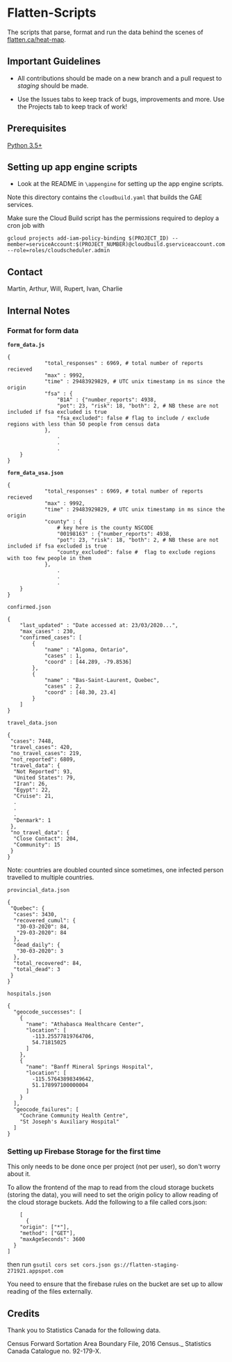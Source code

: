 # Flatten-Scripts
The scripts that parse, format and run the data behind the scenes of [flatten.ca/heat-map](flatten.ca/heat-map).

## Important Guidelines
- All contributions should be made on a new branch and a pull request to *staging* should be made.

- Use the Issues tabs to keep track of bugs, improvements and more. Use the Projects tab to keep track of work!

## Prerequisites
[Python 3.5+](https://www.python.org/)

## Setting up app engine scripts

- Look at the README in `\appengine` for setting up the app engine scripts.

Note this directory contains the `cloudbuild.yaml` that builds the GAE services.

Make sure the Cloud Build script has the permissions required to deploy a cron job with

`gcloud projects add-iam-policy-binding $(PROJECT_ID) --member=serviceAccount:$(PROJECT_NUMBER)@cloudbuild.gserviceaccount.com --role=roles/cloudscheduler.admin`

## Contact
Martin, Arthur, Will, Rupert, Ivan, Charlie

## Internal Notes

### Format for form data

**`form_data.js`**

```
{
            "total_responses" : 6969, # total number of reports recieved
            "max" : 9992,
            "time" : 29483929829, # UTC unix timestamp in ms since the origin
            "fsa" : {
                "B1A" : {"number_reports": 4938,
                "pot": 23, "risk": 18, "both": 2, # NB these are not included if fsa excluded is true
                "fsa_excluded": false # flag to include / exclude regions with less than 50 people from census data
            },
                .
                .
                .
    }
} 
```


**`form_data_usa.json`**
```
{
            "total_responses" : 6969, # total number of reports recieved
            "max" : 9992,
            "time" : 29483929829, # UTC unix timestamp in ms since the origin
            "county" : {
                # key here is the county NSCODE
                "00198163" : {"number_reports": 4938,
                "pot": 23, "risk": 18, "both": 2, # NB these are not included if fsa excluded is true
                "county_excluded": false #  flag to exclude regions with too few people in them
            },
                .
                .
                .
    }
} 
```

`confirmed.json`

```
{
    "last_updated" : "Date accessed at: 23/03/2020...",
    "max_cases" : 230,
    "confirmed_cases": [
        {
            "name" : "Algoma, Ontario",
            "cases" : 1,
            "coord" : [44.289, -79.8536]
        },
        {
            "name" : "Bas-Saint-Laurent, Quebec",
            "cases" : 2,
            "coord" : [48.30, 23.4]
        }
    ]
}
```
`travel_data.json`
```
{
 "cases": 7448,
 "travel_cases": 420,
 "no_travel_cases": 219,
 "not_reported": 6809,
 "travel_data": {
  "Not Reported": 93,
  "United States": 79,
  "Iran": 26,
  "Egypt": 22,
  "Cruise": 21,
  .
  .
  .
  "Denmark": 1
 },
 "no_travel_data": {
  "Close Contact": 204,
  "Community": 15
 }
}
```
Note: countries are doubled counted since sometimes, one infected person travelled to multiple countries.

`provincial_data.json`
```
{
 "Quebec": {
  "cases": 3430,
  "recovered_cumul": {
   "30-03-2020": 84,
   "29-03-2020": 84
  },
  "dead_daily": {
   "30-03-2020": 3
  },
  "total_recovered": 84,
  "total_dead": 3
 }
}
```

`hospitals.json`
```
{
  "geocode_successes": [
    {
      "name": "Athabasca Healthcare Center",
      "location": [
        -113.25577819764706,
        54.71815025
      ]
    },
    {
      "name": "Banff Mineral Springs Hospital",
      "location": [
        -115.57643898349642,
        51.178997100000004
      ]
    }
  ],
  "geocode_failures": [
    "Cochrane Community Health Centre",
    "St Joseph's Auxiliary Hospital"
  ]
}
```
### Setting up Firebase Storage for the first time

This only needs to be done once per project (not per user), so don't worry about it.

To allow the frontend of the map to read from the cloud storage buckets (storing the data), you will need to set the origin policy to allow reading of the cloud storage buckets. Add the following to a file called cors.json:
```
    [
      {
    "origin": ["*"],
    "method": ["GET"],
    "maxAgeSeconds": 3600
  }
]
```
then run 
```gsutil cors set cors.json gs://flatten-staging-271921.appspot.com```

You need to ensure that the firebase rules on the bucket are set up to allow reading of the files externally.

## Credits

Thank you to Statistics Canada for the following data.

Census Forward Sortation Area Boundary File, 2016 Census._ Statistics Canada Catalogue no. 92-179-X.

